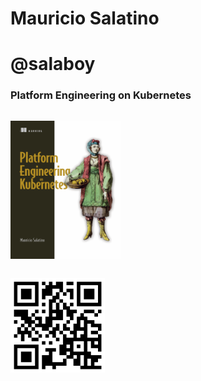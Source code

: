 <!-- .slide: data-background="../docs/img/salaboy-bio.jpeg"  data-background-size="cover" -->
# Mauricio Salatino


<!-- .slide: data-background="../docs/img/salaboy-diagrid.png" data-background-size="contain" -->


<!-- .slide: data-background="../img/products/twitter.png" data-background-size="contain" -->
# @salaboy


### Platform Engineering on Kubernetes

<section>

<p style="display:inline-block"><img src="../docs/img/salaboy-book.jpg" style="width:35%;height:35%;"></p> 

<a href="https://"><img src="../docs/img/salaboy-qr.png" style="width: 30%; height: 30%;"></a>

</section>


